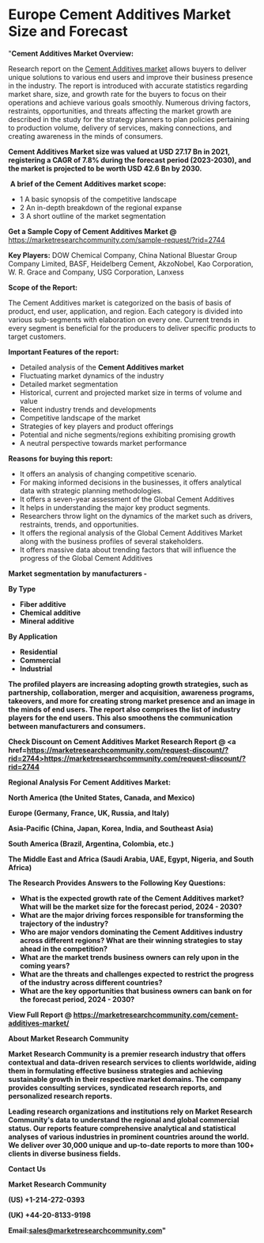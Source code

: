 # Europe Cement Additives Market Size and Forecast
"<strong>Cement Additives Market Overview:</strong>

Research report on the <a href=https://marketresearchcommunity.com/cement-additives-market/>Cement Additives market</a> allows buyers to deliver unique solutions to various end users and improve their business presence in the industry. The report is introduced with accurate statistics regarding market share, size, and growth rate for the buyers to focus on their operations and achieve various goals smoothly. Numerous driving factors, restraints, opportunities, and threats affecting the market growth are described in the study for the strategy planners to plan policies pertaining to production volume, delivery of services, making connections, and creating awareness in the minds of consumers.

<strong>Cement Additives Market size was valued at USD 27.17 Bn in 2021, registering a CAGR of 7.8% during the forecast period (2023-2030), and the market is projected to be worth USD 42.6 Bn by 2030.</strong>

 <Strong>A brief of the Cement Additives market scope:</Strong>
<ul>
 <li>1  A basic synopsis of the competitive landscape</li>
 <li>2  An in-depth breakdown of the regional expanse</li>
 <li>3  A short outline of the market segmentation</li>
</ul>
<strong>Get a Sample Copy of Cement Additives Market @ </b></strong><a href=https://marketresearchcommunity.com/sample-request/?rid=2744><u>https://marketresearchcommunity.com/sample-request/?rid=2744</u></a>

<strong>Key Players:</strong> 
DOW Chemical Company, China National Bluestar Group Company Limited, BASF, Heidelberg Cement, AkzoNobel, Kao Corporation, W. R. Grace and Company, USG Corporation, Lanxess

<strong>Scope of the Report:</strong>

The Cement Additives market is categorized on the basis of basis of product, end user, application, and region. Each category is divided into various sub-segments with elaboration on every one. Current trends in every segment is beneficial for the producers to deliver specific products to target customers.

<strong><b>Important Features of the report:</b></strong>
<ul>
  <li>Detailed analysis of the <strong><b>Cement Additives </b></strong><strong><b>market</b></strong></li>
  <li>Fluctuating market dynamics of the industry</li>
  <li>Detailed market segmentation</li>
  <li>Historical, current and projected market size in terms of volume and value</li>
  <li>Recent industry trends and developments</li>
  <li>Competitive landscape of the market</li>
  <li>Strategies of key players and product offerings</li>
  <li>Potential and niche segments/regions exhibiting promising growth</li>
  <li>A neutral perspective towards market performance</li>
</ul>
<strong><b>Reasons for buying this report:</b></strong>
<ul>
  <li>It offers an analysis of changing competitive scenario.</li>
  <li>For making informed decisions in the businesses, it offers analytical data with strategic planning methodologies.</li>
  <li>It offers a seven-year assessment of the Global Cement Additives</li>
  <li>It helps in understanding the major key product segments.</li>
  <li>Researchers throw light on the dynamics of the market such as drivers, restraints, trends, and opportunities.</li>
  <li>It offers the regional analysis of the Global Cement Additives Market along with the business profiles of several stakeholders.</li>
  <li>It offers massive data about trending factors that will influence the progress of the Global Cement Additives</li>
</ul>

<strong>Market segmentation by manufacturers -</strong>


<strong><strong>By Type</strong></h4>
<ul>
 	<li>Fiber additive</li>
 	<li>Chemical additive</li>
 	<li>Mineral additive</li>
</ul>
<strong><strong>By Application</strong></h4>
<ul>
 	<li>Residential</li>
 	<li>Commercial</li>
 	<li>Industrial</li>
</ul>

The profiled players are increasing adopting growth strategies, such as partnership, collaboration, merger and acquisition, awareness programs, takeovers, and more for creating strong market presence and an image in the minds of end users. The report also comprises the list of industry players for the end users. This also smoothens the communication between manufacturers and consumers.

<strong><b>Check Discount on Cement Additives Market Research Report @ </b></strong><a href=https://marketresearchcommunity.com/request-discount/?rid=2744><u>https://marketresearchcommunity.com/request-discount/?rid=2744</u></a>

<strong>Regional Analysis For Cement Additives Market:</strong>

<strong>North America</strong> (the United States, Canada, and Mexico)

<strong>Europe</strong> (Germany, France, UK, Russia, and Italy)

<strong>Asia-Pacific</strong> (China, Japan, Korea, India, and Southeast Asia)

<strong>South America</strong> (Brazil, Argentina, Colombia, etc.)

<strong>The Middle East and Africa</strong> (Saudi Arabia, UAE, Egypt, Nigeria, and South Africa)

<strong>The Research Provides Answers to the Following Key Questions:</strong>
<ul>
 	<li>What is the expected growth rate of the Cement Additives market? What will be the market size for the forecast period, 2024 - 2030?</li>
 	<li>What are the major driving forces responsible for transforming the trajectory of the industry?</li>
 	<li>Who are major vendors dominating the Cement Additives industry across different regions? What are their winning strategies to stay ahead in the competition?</li>
 	<li>What are the market trends business owners can rely upon in the coming years?</li>
 	<li>What are the threats and challenges expected to restrict the progress of the industry across different countries?</li>
 	<li>What are the key opportunities that business owners can bank on for the forecast period, 2024 - 2030?</li>
</ul>

<strong>View Full Report @</strong> <a href=https://marketresearchcommunity.com/cement-additives-market/>https://marketresearchcommunity.com/cement-additives-market/</a>

<strong>About Market Research Community</strong>

Market Research Community is a premier research industry that offers contextual and data-driven research services to clients worldwide, aiding them in formulating effective business strategies and achieving sustainable growth in their respective market domains. The company provides consulting services, syndicated research reports, and personalized research reports.

Leading research organizations and institutions rely on Market Research Community's data to understand the regional and global commercial status. Our reports feature comprehensive analytical and statistical analyses of various industries in prominent countries around the world. We deliver over 30,000 unique and up-to-date reports to more than 100+ clients in diverse business fields.

<strong>Contact Us</strong>

<strong>Market Research Community</strong>

(US) +1-214-272-0393

(UK) +44-20-8133-9198

<strong>Email:</strong>sales@marketresearchcommunity.com"
